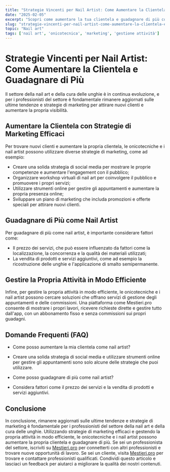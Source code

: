 ```yaml
---
title: "Strategie Vincenti per Nail Artist: Come Aumentare la Clientela e Guadagnare di Più"
date: "2025-02-05"
excerpt: "Scopri come aumentare la tua clientela e guadagnare di più come nail artist con strategie di marketing efficaci e la gestione efficiente della tua attività."
slug: "strategie-vincenti-per-nail-artist-come-aumentare-la-clientela-e-guadagnare-di-piu"
topic: "Nail art"
tags: ['nail art', 'onicotecnica', 'marketing', 'gestione attività']
---
```

# Strategie Vincenti per Nail Artist: Come Aumentare la Clientela e Guadagnare di Più

Il settore della nail art e della cura delle unghie è in continua evoluzione, e per i professionisti del settore è fondamentale rimanere aggiornati sulle ultime tendenze e strategie di marketing per attirare nuovi clienti e aumentare la propria visibilità.

## Aumentare la Clientela con Strategie di Marketing Efficaci

Per trovare nuovi clienti e aumentare la propria clientela, le onicotecniche e i nail artist possono utilizzare diverse strategie di marketing, come ad esempio:

* Creare una solida strategia di social media per mostrare le proprie competenze e aumentare l'engagement con il pubblico;
* Organizzare workshop virtuali di nail art per coinvolgere il pubblico e promuovere i propri servizi;
* Utilizzare strumenti online per gestire gli appuntamenti e aumentare la propria presenza online;
* Sviluppare un piano di marketing che includa promozioni e offerte speciali per attirare nuovi clienti.

## Guadagnare di Più come Nail Artist

Per guadagnare di più come nail artist, è importante considerare fattori come:

* Il prezzo dei servizi, che può essere influenzato da fattori come la localizzazione, la concorrenza e la qualità dei materiali utilizzati;
* La vendita di prodotti e servizi aggiuntivi, come ad esempio la ricostruzione delle unghie e l'applicazione di smalto semipermanente.

## Gestire la Propria Attività in Modo Efficiente

Infine, per gestire la propria attività in modo efficiente, le onicotecniche e i nail artist possono cercare soluzioni che offrano servizi di gestione degli appuntamenti e delle commissioni. Una piattaforma come Mestieri.pro consente di mostrare i propri lavori, ricevere richieste dirette e gestire tutto dall'app, con un abbonamento fisso e senza commissioni sui propri guadagni.

## Domande Frequenti (FAQ)

* Come posso aumentare la mia clientela come nail artist?
 + Creare una solida strategia di social media e utilizzare strumenti online per gestire gli appuntamenti sono solo alcune delle strategie che puoi utilizzare.
* Come posso guadagnare di più come nail artist?
 + Considera fattori come il prezzo dei servizi e la vendita di prodotti e servizi aggiuntivi.

## Conclusione

In conclusione, rimanere aggiornati sulle ultime tendenze e strategie di marketing è fondamentale per i professionisti del settore della nail art e della cura delle unghie. Utilizzando strategie di marketing efficaci e gestendo la propria attività in modo efficiente, le onicotecniche e i nail artist possono aumentare la propria clientela e guadagnare di più. Se sei un professionista del settore, iscriviti su [Mestieri.pro](https://mestieri.pro/info) per connetterti con altri professionisti e trovare nuove opportunità di lavoro. Se sei un cliente, visita [Mestieri.pro](https://mestieri.pro) per trovare e contattare professionisti qualificati. Condividi questo articolo e lasciaci un feedback per aiutarci a migliorare la qualità dei nostri contenuti.
